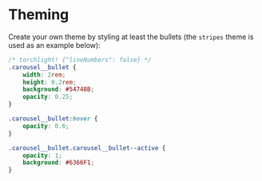 # Theming

Create your own theme by styling at least the bullets (the `stripes` theme is used as an example below):

```css
/* torchlight! {"lineNumbers": false} */
.carousel__bullet {
    width: 2rem;
    height: 0.2rem;
    background: #54748B;
    opacity: 0.25;
}

.carousel__bullet:hover {
    opacity: 0.6;
}

.carousel__bullet.carousel__bullet--active {
    opacity: 1;
    background: #6366F1;
}
```

